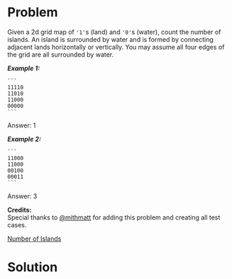 
# Problem

Given a 2d grid map of `'1'`s (land) and `'0'`s (water), count the number of
islands. An island is surrounded by water and is formed by connecting adjacent
lands horizontally or vertically. You may assume all four edges of the grid
are all surrounded by water.

_**Example 1:**_

    ```
    11110  
    11010  
    11000  
    00000
    ```

Answer: 1

_**Example 2:**_

    ```
    11000  
    11000  
    00100  
    00011
    ```

Answer: 3

**Credits:**  
Special thanks to [@mithmatt](https://leetcode.com/discuss/user/mithmatt) for
adding this problem and creating all test cases.



[Number of Islands](https://leetcode.com/problems/number-of-islands)

# Solution



